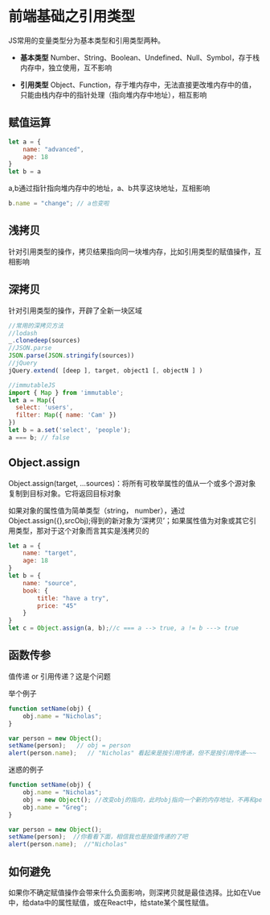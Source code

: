# 前端基础之引用类型

JS常用的变量类型分为基本类型和引用类型两种。

* **基本类型** Number、String、Boolean、Undefined、Null、Symbol，存于栈内存中，独立使用，互不影响

* **引用类型** Object、Function，存于堆内存中，无法直接更改堆内存中的值，只能由栈内存中的指针处理（指向堆内存中地址），相互影响

## 赋值运算

```javascript
let a = {
    name: "advanced",
    age: 18
}
let b = a
```

a,b通过指针指向堆内存中的地址，a、b共享这块地址，互相影响

```javascript
b.name = "change"; // a也变啦
```

## 浅拷贝

针对引用类型的操作，拷贝结果指向同一块堆内存，比如引用类型的赋值操作，互相影响

## 深拷贝

针对引用类型的操作，开辟了全新一块区域

```javascript
//常用的深拷贝方法
//lodash
_.clonedeep(sources)
//JSON.parse
JSON.parse(JSON.stringify(sources))
//jQuery
jQuery.extend( [deep ], target, object1 [, objectN ] )

//immutableJS
import { Map } from 'immutable';
let a = Map({
  select: 'users',
  filter: Map({ name: 'Cam' })
})
let b = a.set('select', 'people');
a === b; // false
```

## Object.assign

Object.assign(target, ...sources)：将所有可枚举属性的值从一个或多个源对象复制到目标对象。它将返回目标对象

如果对象的属性值为简单类型（string， number），通过Object.assign({},srcObj);得到的新对象为‘深拷贝’；如果属性值为对象或其它引用类型，那对于这个对象而言其实是浅拷贝的

```javascript
let a = {
    name: "target",
    age: 18
}
let b = {
    name: "source",
    book: {
        title: "have a try",
        price: "45"
    }
}
let c = Object.assign(a, b);//c === a --> true, a != b ---> true
```

## 函数传参

值传递 or 引用传递？这是个问题

举个例子

```javascript
function setName(obj) {
    obj.name = "Nicholas";
}

var person = new Object();
setName(person);   // obj = person
alert(person.name);   // "Nicholas" 看起来是按引用传递，但不是按引用传递~~~
```

迷惑的例子

```javascript
function setName(obj) {
    obj.name = "Nicholas";
    obj = new Object(); //改变obj的指向，此时obj指向一个新的内存地址，不再和person指向同一个
    obj.name = "Greg";
}

var person = new Object();
setName(person);  //你看看下面，相信我也是按值传递的了吧
alert(person.name);  //"Nicholas"
```

## 如何避免

如果你不确定赋值操作会带来什么负面影响，则深拷贝就是最佳选择。比如在Vue中，给data中的属性赋值，或在React中，给state某个属性赋值。
